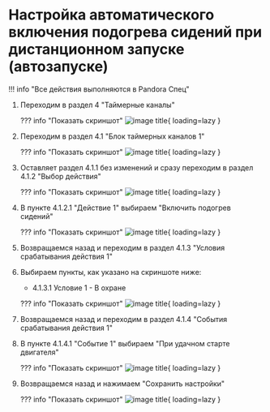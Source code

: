 # Настройка автоматического включения подогрева сидений при дистанционном запуске (автозапуске)

!!! info "Все действия выполняются в Pandora Спец"

1. Переходим в раздел 4 "Таймерные каналы"
    
    ??? info "Показать скриншот"
        ![image title](../../images/heat_autostart_1.jpg){ loading=lazy }

2. Переходим в раздел 4.1 "Блок таймерных каналов 1"
    
    ??? info "Показать скриншот"
        ![image title](../../images/heat_autostart_2.jpg){ loading=lazy }

3. Оставляет раздел 4.1.1 без изменений и сразу переходим в раздел 4.1.2 "Выбор действия"
   
    ??? info "Показать скриншот"
        ![image title](../../images/heat_autostart_3.jpg){ loading=lazy }

4. В пункте 4.1.2.1 "Действие 1" выбираем "Включить подогрев сидений"
    
    ??? info "Показать скриншот"
        ![image title](../../images/heat_autostart_4.jpg){ loading=lazy }

5. Возвращаемся назад и переходим в раздел 4.1.3 "Условия срабатывания действия 1"
6. Выбираем пункты, как указано на скриншоте ниже:
    - 4.1.3.1 Условие 1 - В охране

    ??? info "Показать скриншот"
        ![image title](../../images/heat_autostart_5.jpg){ loading=lazy }

7. Возвращаемся назад и переходим в раздел 4.1.4 "События срабатывания действия 1"
8. В пункте 4.1.4.1 "Событие 1" выбираем "При удачном старте двигателя"

    ??? info "Показать скриншот"
        ![image title](../../images/heat_autostart_6.jpg){ loading=lazy }

9.  Возвращаемся назад и нажимаем "Сохранить настройки"

    ??? info "Показать скриншот"
        ![image title](../../images/heat_autostart_7.jpg){ loading=lazy }